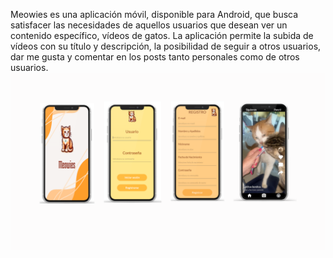Meowies es una aplicación móvil, disponible para Android, que busca satisfacer las necesidades de aquellos usuarios que desean ver un contenido específico, vídeos de gatos.
La aplicación permite la subida de vídeos con su título y descripción, la posibilidad de seguir a otros usuarios, dar me gusta y comentar en los posts tanto personales como de otros usuarios.
![Captura de pantalla de la aplicación](screenshots/screenshot1.png)
